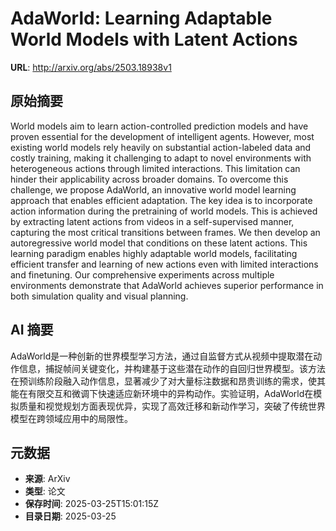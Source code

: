 # AdaWorld: Learning Adaptable World Models with Latent Actions

**URL**: http://arxiv.org/abs/2503.18938v1

## 原始摘要

World models aim to learn action-controlled prediction models and have proven
essential for the development of intelligent agents. However, most existing
world models rely heavily on substantial action-labeled data and costly
training, making it challenging to adapt to novel environments with
heterogeneous actions through limited interactions. This limitation can hinder
their applicability across broader domains. To overcome this challenge, we
propose AdaWorld, an innovative world model learning approach that enables
efficient adaptation. The key idea is to incorporate action information during
the pretraining of world models. This is achieved by extracting latent actions
from videos in a self-supervised manner, capturing the most critical
transitions between frames. We then develop an autoregressive world model that
conditions on these latent actions. This learning paradigm enables highly
adaptable world models, facilitating efficient transfer and learning of new
actions even with limited interactions and finetuning. Our comprehensive
experiments across multiple environments demonstrate that AdaWorld achieves
superior performance in both simulation quality and visual planning.


## AI 摘要

AdaWorld是一种创新的世界模型学习方法，通过自监督方式从视频中提取潜在动作信息，捕捉帧间关键变化，并构建基于这些潜在动作的自回归世界模型。该方法在预训练阶段融入动作信息，显著减少了对大量标注数据和昂贵训练的需求，使其能在有限交互和微调下快速适应新环境中的异构动作。实验证明，AdaWorld在模拟质量和视觉规划方面表现优异，实现了高效迁移和新动作学习，突破了传统世界模型在跨领域应用中的局限性。

## 元数据

- **来源**: ArXiv
- **类型**: 论文
- **保存时间**: 2025-03-25T15:01:15Z
- **目录日期**: 2025-03-25
